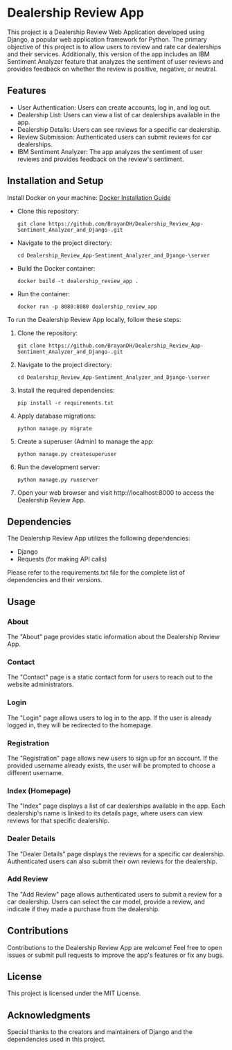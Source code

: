 # Dealership Review App

This project is a Dealership Review Web Application developed using Django, a popular web application framework for Python. The primary objective of this project is to allow users to review and rate car dealerships and their services. Additionally, this version of the app includes an IBM Sentiment Analyzer feature that analyzes the sentiment of user reviews and provides feedback on whether the review is positive, negative, or neutral.

## Features

- User Authentication: Users can create accounts, log in, and log out.
- Dealership List: Users can view a list of car dealerships available in the app.
- Dealership Details: Users can see reviews for a specific car dealership.
- Review Submission: Authenticated users can submit reviews for car dealerships.
- IBM Sentiment Analyzer: The app analyzes the sentiment of user reviews and provides feedback on the review's sentiment.

## Installation and Setup

Install Docker on your machine: [Docker Installation Guide ](https://docs.docker.com/engine/install/)

- Clone this repository:

  ```
  git clone https://github.com/BrayanDH/Dealership_Review_App-Sentiment_Analyzer_and_Django-.git
  ```

- Navigate to the project directory:

  ```
  cd Dealership_Review_App-Sentiment_Analyzer_and_Django-\server
  ```

- Build the Docker container:

  ```
  docker build -t dealership_review_app .
  ```

- Run the container:

  ```
  docker run -p 8080:8080 dealership_review_app
  ```

To run the Dealership Review App locally, follow these steps:

1. Clone the repository:

   ```
   git clone https://github.com/BrayanDH/Dealership_Review_App-Sentiment_Analyzer_and_Django-.git
   ```

2. Navigate to the project directory:

   ```
   cd Dealership_Review_App-Sentiment_Analyzer_and_Django-\server
   ```

3. Install the required dependencies:

   ```
   pip install -r requirements.txt
   ```

4. Apply database migrations:

   ```
   python manage.py migrate
   ```

5. Create a superuser (Admin) to manage the app:

   ```
   python manage.py createsuperuser
   ```

6. Run the development server:

   ```
   python manage.py runserver
   ```

7. Open your web browser and visit http://localhost:8000 to access the Dealership Review App.

## Dependencies

The Dealership Review App utilizes the following dependencies:

- Django
- Requests (for making API calls)

Please refer to the requirements.txt file for the complete list of dependencies and their versions.

## Usage

### About

The "About" page provides static information about the Dealership Review App.

### Contact

The "Contact" page is a static contact form for users to reach out to the website administrators.

### Login

The "Login" page allows users to log in to the app. If the user is already logged in, they will be redirected to the homepage.

### Registration

The "Registration" page allows new users to sign up for an account. If the provided username already exists, the user will be prompted to choose a different username.

### Index (Homepage)

The "Index" page displays a list of car dealerships available in the app. Each dealership's name is linked to its details page, where users can view reviews for that specific dealership.

### Dealer Details

The "Dealer Details" page displays the reviews for a specific car dealership. Authenticated users can also submit their own reviews for the dealership.

### Add Review

The "Add Review" page allows authenticated users to submit a review for a car dealership. Users can select the car model, provide a review, and indicate if they made a purchase from the dealership.

## Contributions

Contributions to the Dealership Review App are welcome! Feel free to open issues or submit pull requests to improve the app's features or fix any bugs.

## License

This project is licensed under the MIT License.

## Acknowledgments

Special thanks to the creators and maintainers of Django and the dependencies used in this project.
